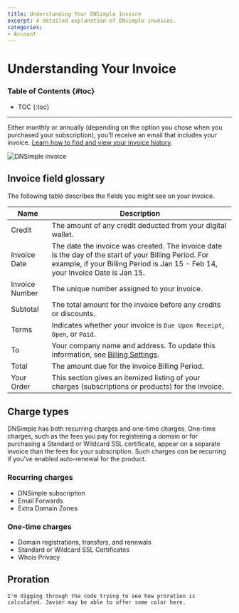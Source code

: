 ```yaml
---
title: Understanding Your DNSimple Invoice
excerpt: A detailed explanation of DNsimple invoices.
categories:
- Account
---
```


# Understanding Your Invoice

### Table of Contents {#toc}

* TOC
{:toc}

---

Either monthly or annually (depending on the option you chose when you purchased your subscription), you'll receive an email that includes your invoice. [Learn how to find and view your invoice history](/articles/account-invoice-history/).

![DNSimple invoice](/files/dnsimple-invoice.png)

## Invoice field glossary

The following table describes the fields you might see on your invoice. 

| Name           | Description                                                                                                                                                                             |
|----------------|-----------------------------------------------------------------------------------------------------------------------------------------------------------------------------------------|
| Credit         | The amount of any credit deducted from your digital wallet.                                                                                                                             |
| Invoice Date   | The date the invoice was created. The invoice date is the day of the start of your Billing Period. For example, if your Billing Period is Jan 15 - Feb 14, your Invoice Date is Jan 15. |
| Invoice Number | The unique number assigned to your invoice.                                                                                                                                             |
| Subtotal       | The total amount for the invoice before any credits or discounts.                                                                                                                       |
| Terms          | Indicates whether your invoice is `Due Upon Receipt`, `Open`, or `Paid`.                                                                                                                |
| To             | Your company name and address. To update this information, see [Billing Settings](https://support.dnsimple.com/articles/billing-settings/).                                             |
| Total          | The amount due for the invoice Billing Period.                                                                                                                                          |
| Your Order     | This section gives an itemized listing of your charges (subscriptions or products) for the invoice.                                                                                     |

## Charge types

DNSimple has both recurring charges and one-time charges. One-time charges, such as the fees you pay for registering a domain or for purchasing a Standard or Wildcard SSL certificate, appear on a separate invoice than the fees for your subscription. Such charges _can_ be recurring if you've enabled auto-renewal for the product.

### Recurring charges

- DNSimple subscription
- Email Forwards
- Extra Domain Zones

### One-time charges

- Domain registrations, transfers, and renewals
- Standard or Wildcard SSL Certificates
- Whois Privacy

## Proration

```
I'm digging through the code trying to see how proration is calculated. Javier may be able to offer some color here.
```